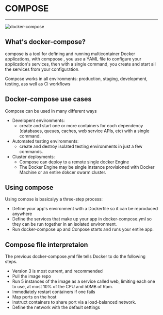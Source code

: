 # COMPOSE
-----
![docker-compose](https://user.oc-static.com/upload/2019/05/08/15573466889395_1_QVFjsW8gyIXeCUJucmK4XA.png)

## What's docker-compose?

compose is a tool for defining and running multicontainer Docker applications, with comppose , you use a YAML file to configure your application's services, then with a single command, you create and start all the services from your configuration.

Compose works in all environments: production, staging, development, testing, ass well as CI workflows

## Docker-compose use cases

Compose can be used in many different ways
- Developent environments: 
  + create and start  one or more containers for each dependency (databases, queues, caches, web service APIs, etc) with  a single  command.
- Automated testing environments:
  - create and destroy isolated testing environments in just a few commands.
- Cluster deployments:
  - Compose can deploy to a remote single docker Engine
  - The Docker Engine may be single instance provisioned with Docker Machine or an entire dokcer swarm cluster.

## Using compose

Using comose is basicalyy a three-step process:

- Define your app's environment with a Dockerfile so it can be reproduced anywhere
- Define the services that make up your app in docker-compose.yml so they can be run together in an isolated environment.
- Run docker-compose up and Conpose starts and runs your entire app.

## Compose file interpretaion

The previous docker-compose.yml file tells Docker to do the following steps.

- Version 3 is most current, and recommended
- Pull the image repo
- Run 5 instances of the image as a service called web, limiting each one to use, at most 10% of the CPU  and 50MB of Ram.
- Immediately restart  containers if one fails
- Map ports on the host 
- Instruct containers to share port via a load-balanced network.
- Define the network with the default settings
